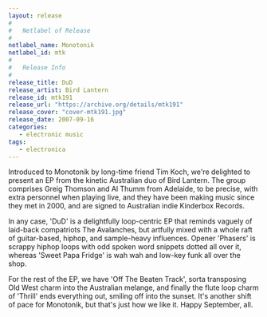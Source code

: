 ```yaml
---
layout: release
#
#   Netlabel of Release
#
netlabel_name: Monotonik
netlabel_id: mtk
#
#   Release Info
#
release_title: DuD
release_artist: Bird Lantern
release_id: mtk191
release_url: "https://archive.org/details/mtk191"
release_cover: "cover-mtk191.jpg"
release_date: 2007-09-16
categories:
   - electronic music
tags:
   - electronica
---
```

Introduced to Monotonik by long-time friend Tim Koch, we're delighted to present an EP from the kinetic Australian duo of Bird Lantern. The group comprises Greig Thomson and Al Thumm from Adelaide, to be precise, with extra personnel when playing live, and they have been making music since they met in 2000, and are signed to Australian indie Kinderbox Records.

In any case, 'DuD' is a delightfully loop-centric EP that reminds vaguely of laid-back compatriots The Avalanches, but artfully mixed with a whole raft of guitar-based, hiphop, and sample-heavy influences. Opener 'Phasers' is scrappy hiphop loops with odd spoken word snippets dotted all over it, whereas 'Sweet Papa Fridge' is wah wah and  low-key funk all over the shop.

For the rest of the EP, we have 'Off The Beaten Track', sorta transposing Old West charm into the Australian melange, and finally the flute loop charm of 'Thrill' ends everything out, smiling off into the sunset. It's another shift of pace for Monotonik, but that's just how we like it. Happy September, all.
